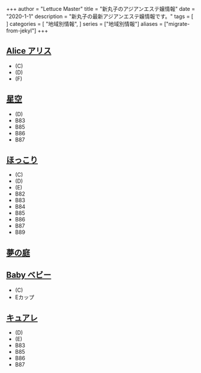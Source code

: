 +++
author = "Lettuce Master"
title = "新丸子のアジアンエステ嬢情報"
date = "2020-1-1"
description = "新丸子の最新アジアンエステ嬢情報です。"
tags = [
]
categories = [
    "地域別情報",
]
series = ["地域別情報"]
aliases = ["migrate-from-jekyl"]
+++

## [Alice アリス](http://alice-est.tokyo/)
- (C)
- (D)
- (F)
## [星空](https://hoshizora.iest.info/)
- (D)
- B83
- B85
- B86
- B87
## [ほっこり](http://hokkori.iest.info/)
- (C)
- (D)
- (E)
- B82
- B83
- B84
- B85
- B86
- B87
- B89
## [夢の庭](http://es-come.net/yumeniwa/)
## [Baby ベビー](http://es-heal.com/)
- (C)
- Eカップ
## [キュアレ](https://cure-re.xyz.mn/)
- (D)
- (E)
- B83
- B85
- B86
- B87
